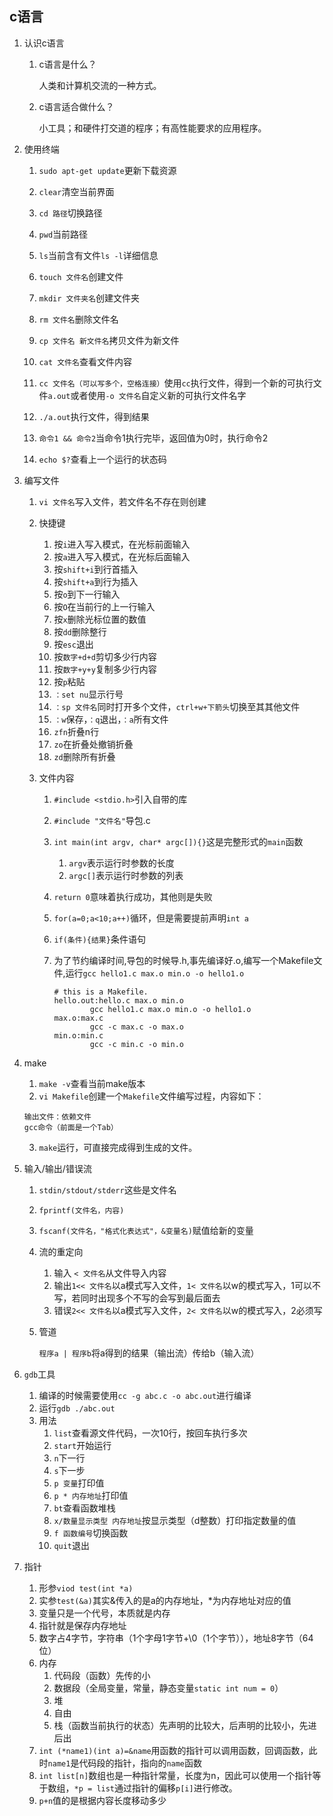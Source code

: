 ## c语言

1. 认识c语言

   1. c语言是什么？

      人类和计算机交流的一种方式。

   1. c语言适合做什么？

      小工具；和硬件打交道的程序；有高性能要求的应用程序。

2. 使用终端

   1. `sudo apt-get update`更新下载资源

   2. `clear`清空当前界面

   3. `cd 路径`切换路径

   4. `pwd`当前路径

   5. `ls`当前含有文件`ls -l`详细信息

   6. `touch 文件名`创建文件

   7. `mkdir 文件夹名`创建文件夹

   8. `rm 文件名`删除文件名

   9. `cp 文件名 新文件名`拷贝文件为新文件

   10. `cat 文件名`查看文件内容

   12. `cc 文件名（可以写多个，空格连接）`使用`cc`执行文件，得到一个新的可执行文件`a.out`或者使用`-o 文件名`自定义新的可执行文件名字

   13. `./a.out`执行文件，得到结果

   14. `命令1 && 命令2`当命令1执行完毕，返回值为0时，执行命令2

   15. `echo $?`查看上一个运行的状态码

3. 编写文件
   1. `vi 文件名`写入文件，若文件名不存在则创建
   
   2. 快捷键
      1. 按`i`进入写入模式，在光标前面输入
      2. 按`a`进入写入模式，在光标后面输入
      3. 按`shift+i`到行首插入
      4. 按`shift+a`到行为插入
      5. 按`o`到下一行输入
      6. 按`O`在当前行的上一行输入
      7. 按`x`删除光标位置的数值
      8. 按`dd`删除整行
      9. 按`esc`退出
      10. 按`数字+d+d`剪切多少行内容
      11. 按`数字+y+y`复制多少行内容
      12. 按`p`粘贴
      13. `：set nu`显示行号
      14. `：sp 文件名`同时打开多个文件，`ctrl+w+下箭头`切换至其其他文件
      15. `：w`保存，`：q`退出，`：a`所有文件
      16. `zfn`折叠n行
      17. `zo`在折叠处撤销折叠
      18. `zd`删除所有折叠
      
   3. 文件内容
      1. `#include <stdio.h>`引入自带的库
      
      2. `#include "文件名"`导包.c
      
      3. `int main(int argv, char* argc[]){}`这是完整形式的`main`函数
         1. `argv`表示运行时参数的长度
         2. `argc[]`表示运行时参数的列表
         
      4. `return 0`意味着执行成功，其他则是失败
      
      5. `for(a=0;a<10;a++)`循环，但是需要提前声明`int a`
      
      6. `if(条件){结果}`条件语句
      
      7. 为了节约编译时间,导包的时候导.h,事先编译好.o,编写一个Makefile文件,运行`gcc hello1.c max.o min.o -o hello1.o`
      
         ```
         # this is a Makefile.
         hello.out:hello.c max.o min.o
                 gcc hello1.c max.o min.o -o hello1.o
         max.o:max.c
                 gcc -c max.c -o max.o
         min.o:min.c
                 gcc -c min.c -o min.o
         ```
      
   
4. make
   
   1. `make -v`查看当前make版本
   2. `vi Makefile`创建一个`Makefile`文件编写过程，内容如下：
   ```
   输出文件：依赖文件
   gcc命令（前面是一个Tab）
   ```
   
   3. `make`运行，可直接完成得到生成的文件。
   
5. 输入/输出/错误流

   1. `stdin/stdout/stderr`这些是文件名
   
   2. `fprintf(文件名，内容)`
   
   3. `fscanf(文件名，"格式化表达式"，&变量名)`赋值给新的变量
   
   4. 流的重定向
      1. 输入 `< 文件名`从文件导入内容
      2. 输出`1<< 文件名`以a模式写入文件，`1< 文件名`以w的模式写入，1可以不写，若同时出现多个不写的会写到最后面去
      3. 错误`2<< 文件名`以a模式写入文件，`2< 文件名`以w的模式写入，2必须写
      
   5. 管道
   
      `程序a | 程序b`将a得到的结果（输出流）传给b（输入流）
   
6. `gdb`工具

   1. 编译的时候需要使用`cc -g abc.c -o abc.out`进行编译
   2. 运行`gdb ./abc.out`
   3. 用法
      1. `list`查看源文件代码，一次10行，按回车执行多次
      2. `start`开始运行
      3. `n`下一行
      4. `s`下一步
      5. `p 变量`打印值
      6. `p * 内存地址`打印值
      7. `bt`查看函数堆栈
      8. `x/数量显示类型 内存地址`按显示类型（d整数）打印指定数量的值
      9. `f 函数编号`切换函数
      10. `quit`退出

7. 指针

   1. 形参`viod test(int *a)`
   2. 实参`test(&a)`其实&传入的是a的内存地址，*为内存地址对应的值
   3. 变量只是一个代号，本质就是内存
   4. 指针就是保存内存地址
   5. 数字占4字节，字符串（1个字母1字节+\0（1个字节）），地址8字节（64位）
   6. 内存
      1. 代码段（函数）先传的小
      2. 数据段（全局变量，常量，静态变量`static int num = 0`）
      3. 堆
      4. 自由
      5. 栈（函数当前执行的状态）先声明的比较大，后声明的比较小，先进后出
   7. `int (*name1)(int a)=&name`用函数的指针可以调用函数，回调函数，此时`name1`是代码段的指针，指向的`name`函数
   8. `int list[n]`数组也是一种指针常量，长度为n，因此可以使用一个指针等于数组，`*p = list`通过指针的偏移`p[i]`进行修改。
   9. `p+n`值的是根据内容长度移动多少